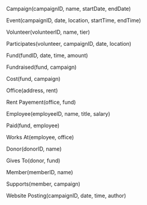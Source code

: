 Campaign(campaignID, name, startDate, endDate)

Event(campaignID, date, location, startTime, endTime)

Volunteer(volunteerID, name, tier)

Participates(volunteer, campaignID, date, location)

Fund(fundID, date, time, amount)

Fundraised(fund, campaign)

Cost(fund, campaign)

Office(address, rent)

Rent Payement(office, fund)

Employee(employeeID, name, title, salary)

Paid(fund, employee)

Works At(employee, office)

Donor(donorID, name)

Gives To(donor, fund)

Member(memberID, name)

Supports(member, campaign)

Website Posting(campaignID, date, time, author)
